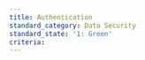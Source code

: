 ```yaml
---
title: Authentication
standard_category: Data Security
standard_state: '1: Green'
criteria:
---
```


